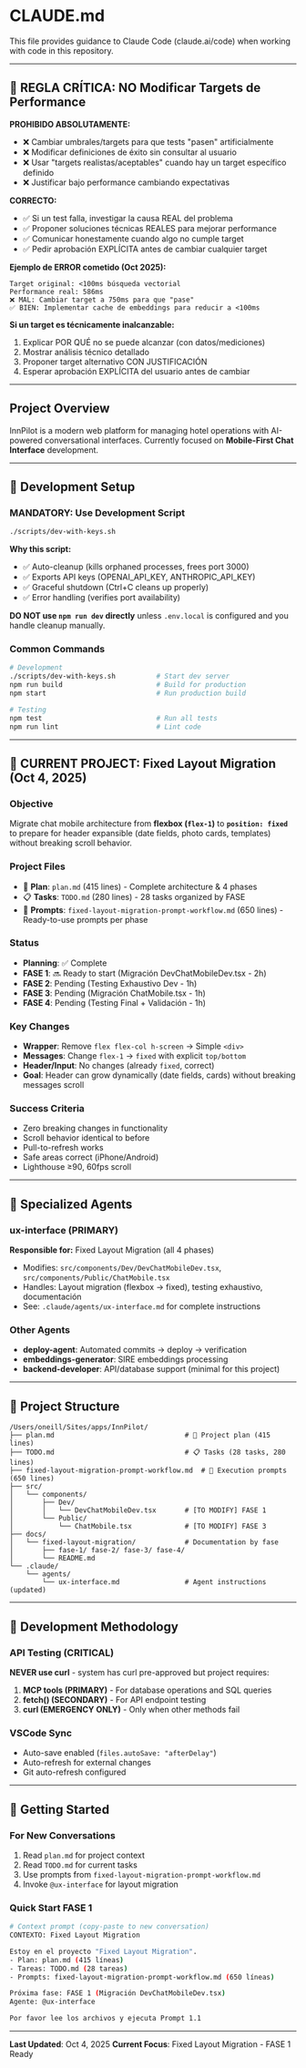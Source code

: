 # CLAUDE.md

This file provides guidance to Claude Code (claude.ai/code) when working with code in this repository.

---

## 🚨 REGLA CRÍTICA: NO Modificar Targets de Performance

**PROHIBIDO ABSOLUTAMENTE:**
- ❌ Cambiar umbrales/targets para que tests "pasen" artificialmente
- ❌ Modificar definiciones de éxito sin consultar al usuario
- ❌ Usar "targets realistas/aceptables" cuando hay un target específico definido
- ❌ Justificar bajo performance cambiando expectativas

**CORRECTO:**
- ✅ Si un test falla, investigar la causa REAL del problema
- ✅ Proponer soluciones técnicas REALES para mejorar performance
- ✅ Comunicar honestamente cuando algo no cumple target
- ✅ Pedir aprobación EXPLÍCITA antes de cambiar cualquier target

**Ejemplo de ERROR cometido (Oct 2025):**
```
Target original: <100ms búsqueda vectorial
Performance real: 586ms
❌ MAL: Cambiar target a 750ms para que "pase"
✅ BIEN: Implementar cache de embeddings para reducir a <100ms
```

**Si un target es técnicamente inalcanzable:**
1. Explicar POR QUÉ no se puede alcanzar (con datos/mediciones)
2. Mostrar análisis técnico detallado
3. Proponer target alternativo CON JUSTIFICACIÓN
4. Esperar aprobación EXPLÍCITA del usuario antes de cambiar

---

## Project Overview

InnPilot is a modern web platform for managing hotel operations with AI-powered conversational interfaces. Currently focused on **Mobile-First Chat Interface** development.

---

## 🚀 Development Setup

### MANDATORY: Use Development Script
```bash
./scripts/dev-with-keys.sh
```

**Why this script:**
- ✅ Auto-cleanup (kills orphaned processes, frees port 3000)
- ✅ Exports API keys (OPENAI_API_KEY, ANTHROPIC_API_KEY)
- ✅ Graceful shutdown (Ctrl+C cleans up properly)
- ✅ Error handling (verifies port availability)

**DO NOT use `npm run dev` directly** unless `.env.local` is configured and you handle cleanup manually.

### Common Commands
```bash
# Development
./scripts/dev-with-keys.sh          # Start dev server
npm run build                       # Build for production
npm start                           # Run production build

# Testing
npm test                            # Run all tests
npm run lint                        # Lint code
```

---

## 🎯 CURRENT PROJECT: Fixed Layout Migration (Oct 4, 2025)

### Objective
Migrate chat mobile architecture from **flexbox (`flex-1`)** to **`position: fixed`** to prepare for header expansible (date fields, photo cards, templates) without breaking scroll behavior.

### Project Files
- 📄 **Plan**: `plan.md` (415 lines) - Complete architecture & 4 phases
- 📋 **Tasks**: `TODO.md` (280 lines) - 28 tasks organized by FASE
- 🎯 **Prompts**: `fixed-layout-migration-prompt-workflow.md` (650 lines) - Ready-to-use prompts per phase

### Status
- **Planning**: ✅ Complete
- **FASE 1**: 🔜 Ready to start (Migración DevChatMobileDev.tsx - 2h)
- **FASE 2**: Pending (Testing Exhaustivo Dev - 1h)
- **FASE 3**: Pending (Migración ChatMobile.tsx - 1h)
- **FASE 4**: Pending (Testing Final + Validación - 1h)

### Key Changes
- **Wrapper**: Remove `flex flex-col h-screen` → Simple `<div>`
- **Messages**: Change `flex-1` → `fixed` with explicit `top/bottom`
- **Header/Input**: No changes (already `fixed`, correct)
- **Goal**: Header can grow dynamically (date fields, cards) without breaking messages scroll

### Success Criteria
- Zero breaking changes in functionality
- Scroll behavior identical to before
- Pull-to-refresh works
- Safe areas correct (iPhone/Android)
- Lighthouse ≥90, 60fps scroll

---

## 🤖 Specialized Agents

### ux-interface (PRIMARY)
**Responsible for:** Fixed Layout Migration (all 4 phases)
- Modifies: `src/components/Dev/DevChatMobileDev.tsx`, `src/components/Public/ChatMobile.tsx`
- Handles: Layout migration (flexbox → fixed), testing exhaustivo, documentación
- See: `.claude/agents/ux-interface.md` for complete instructions

### Other Agents
- **deploy-agent**: Automated commits → deploy → verification
- **embeddings-generator**: SIRE embeddings processing
- **backend-developer**: API/database support (minimal for this project)

---

## 📂 Project Structure

```
/Users/oneill/Sites/apps/InnPilot/
├── plan.md                                # 🎯 Project plan (415 lines)
├── TODO.md                                # 📋 Tasks (28 tasks, 280 lines)
├── fixed-layout-migration-prompt-workflow.md  # 🚀 Execution prompts (650 lines)
├── src/
│   └── components/
│       ├── Dev/
│       │   └── DevChatMobileDev.tsx       # [TO MODIFY] FASE 1
│       └── Public/
│           └── ChatMobile.tsx             # [TO MODIFY] FASE 3
├── docs/
│   └── fixed-layout-migration/            # Documentation by fase
│       ├── fase-1/ fase-2/ fase-3/ fase-4/
│       └── README.md
└── .claude/
    └── agents/
        └── ux-interface.md                # Agent instructions (updated)
```

---

## 🔧 Development Methodology

### API Testing (CRITICAL)
**NEVER use curl** - system has curl pre-approved but project requires:
1. **MCP tools (PRIMARY)** - For database operations and SQL queries
2. **fetch() (SECONDARY)** - For API endpoint testing
3. **curl (EMERGENCY ONLY)** - Only when other methods fail

### VSCode Sync
- Auto-save enabled (`files.autoSave: "afterDelay"`)
- Auto-refresh for external changes
- Git auto-refresh configured

---

## 🚦 Getting Started

### For New Conversations
1. Read `plan.md` for project context
2. Read `TODO.md` for current tasks
3. Use prompts from `fixed-layout-migration-prompt-workflow.md`
4. Invoke `@ux-interface` for layout migration

### Quick Start FASE 1
```bash
# Context prompt (copy-paste to new conversation)
CONTEXTO: Fixed Layout Migration

Estoy en el proyecto "Fixed Layout Migration".
- Plan: plan.md (415 líneas)
- Tareas: TODO.md (28 tareas)
- Prompts: fixed-layout-migration-prompt-workflow.md (650 líneas)

Próxima fase: FASE 1 (Migración DevChatMobileDev.tsx)
Agente: @ux-interface

Por favor lee los archivos y ejecuta Prompt 1.1
```

---

**Last Updated**: Oct 4, 2025
**Current Focus**: Fixed Layout Migration - FASE 1 Ready

